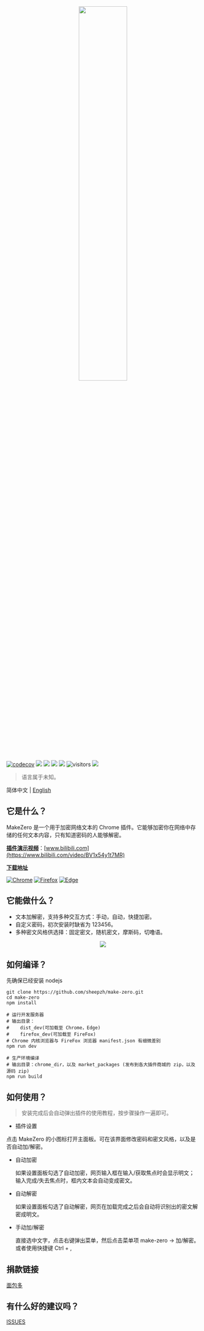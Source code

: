 <div align="center">
	<img src="./doc/img/banner.jpeg" width="50%">
</div>

[![codecov](https://codecov.io/gh/sheepzh/make-zero/branch/main/graph/badge.svg?token=S98QSBSKCR&style=flat-square)](https://codecov.io/gh/sheepzh/make-zero)
[![](https://www.travis-ci.com/sheepzh/make-zero.svg?branch=main)](https://www.travis-ci.com/sheepzh/make-zero.svg?branch=main)
[![](https://img.shields.io/github/license/sheepzh/make-zero)](https://github.com/sheepzh/make-zero/blob/main/LICENSE)
[![](https://img.shields.io/badge/license-Anti%20996-blue)](https://github.com/996icu/996.ICU)
[![](https://img.shields.io/github/v/release/sheepzh/make-zero)](https://github.com/sheepzh/make-zero/releases)
![visitors](https://visitor-badge.glitch.me/badge?page_id=sheepzh.make-zero)
[![](https://img.shields.io/badge/dynamic/json?color=red&label=users&query=total&url=http%3A%2F%2F148.70.16.14%3A12345%2Fusercount%2Fmakezero)](http://148.70.16.14:12345/usercount/makezero)

> 语言属于未知。

简体中文 | [English](./README.en.md)

## 它是什么？

MakeZero 是一个用于加密网络文本的 Chrome 插件。它能够加密你在网络中存储的任何文本内容，只有知道密码的人能够解密。

<u>**插件演示视频**</u>：[www.bilibili.com](https://www.bilibili.com/video/BV1x54y1t7MR)

<u>**下载地址**</u>

[![Chrome](https://img.shields.io/chrome-web-store/v/ihpcojcdiclghnggnlkcinbmfpomefcc?label=Google%20Chrome)](https://chrome.google.com/webstore/detail/%E7%BD%91%E8%B4%B9%E5%BE%88%E8%B4%B5-%E4%B8%8A%E7%BD%91%E6%97%B6%E9%97%B4%E7%BB%9F%E8%AE%A1/ihpcojcdiclghnggnlkcinbmfpomefcc?hl=zh-CN)
[![Firefox](https://img.shields.io/amo/v/2688458?color=green&label=Mozilla%20Firefox)](https://addons.mozilla.org/zh-CN/firefox/addon/make-zero/)
[![Edge](https://img.shields.io/badge/dynamic/json?label=Microsoft%20Edge&query=%24.version&url=https%3A%2F%2Fmicrosoftedge.microsoft.com%2Faddons%2Fgetproductdetailsbycrxid%2Fgkjmpdoddilgcfoeokeajfecogaaocol)](https://microsoftedge.microsoft.com/addons/detail/timer-running-browsin/gkjmpdoddilgcfoeokeajfecogaaocol)

## 它能做什么？

- 文本加解密，支持多种交互方式：手动，自动，快捷加密。
- 自定义密码，初次安装时缺省为 123456。
- 多种密文风格供选择：固定密文，随机密文，摩斯码，切噜语。

<div align="center">
  <img src="./doc/img/use-in-douban.gif">
</div>

## 如何编译？

先确保已经安装 nodejs

```shell
git clone https://github.com/sheepzh/make-zero.git
cd make-zero
npm install

# 运行开发服务器
# 输出目录：
#    dist_dev(可加载至 Chrome，Edge)
#    firefox_dev(可加载至 FireFox)
# Chrome 内核浏览器与 FireFox 浏览器 manifest.json 有细微差别
npm run dev

# 生产环境编译
# 输出目录：chrome_dir，以及 market_packages (发布到各大插件商城的 zip，以及源码 zip)
npm run build
```

## 如何使用？

> 安装完成后会自动弹出插件的使用教程，按步骤操作一遍即可。

- 插件设置

点击 MakeZero 的小图标打开主面板。可在该界面修改密码和密文风格，以及是否自动加/解密。

- 自动加密

  如果设置面板勾选了自动加密，网页输入框在输入/获取焦点时会显示明文；输入完成/失去焦点时，框内文本会自动变成密文。

- 自动解密

  如果设置面板勾选了自动解密，网页在加载完成之后会自动将识别出的密文解密成明文。

- 手动加/解密

  直接选中文字，点击右键弹出菜单，然后点击菜单项 make-zero -> 加/解密。或者使用快捷键 Ctrl + ,

## 捐款链接

[面包多](https://mianbaoduo.com/o/bread/mbd-YZqUmJtx)

## 有什么好的建议吗？

[ISSUES](https://github.com/sheepzh/make-zero/issues/new)
